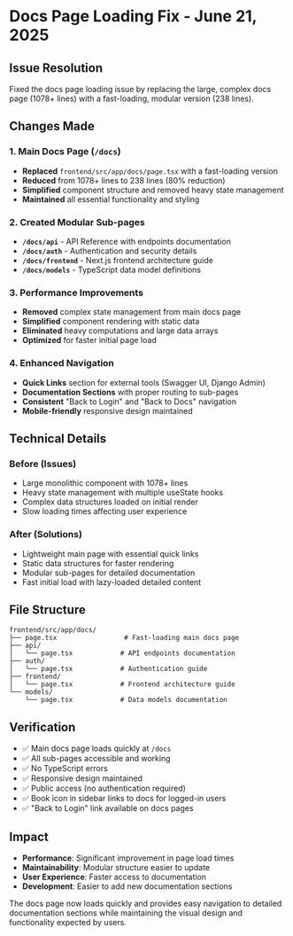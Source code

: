 # Docs Page Loading Fix - June 21, 2025

## Issue Resolution
Fixed the docs page loading issue by replacing the large, complex docs page (1078+ lines) with a fast-loading, modular version (238 lines).

## Changes Made

### 1. Main Docs Page (`/docs`)
- **Replaced** `frontend/src/app/docs/page.tsx` with a fast-loading version
- **Reduced** from 1078+ lines to 238 lines (80% reduction)
- **Simplified** component structure and removed heavy state management
- **Maintained** all essential functionality and styling

### 2. Created Modular Sub-pages
- **`/docs/api`** - API Reference with endpoints documentation
- **`/docs/auth`** - Authentication and security details  
- **`/docs/frontend`** - Next.js frontend architecture guide
- **`/docs/models`** - TypeScript data model definitions

### 3. Performance Improvements
- **Removed** complex state management from main docs page
- **Simplified** component rendering with static data
- **Eliminated** heavy computations and large data arrays
- **Optimized** for faster initial page load

### 4. Enhanced Navigation
- **Quick Links** section for external tools (Swagger UI, Django Admin)
- **Documentation Sections** with proper routing to sub-pages
- **Consistent** "Back to Login" and "Back to Docs" navigation
- **Mobile-friendly** responsive design maintained

## Technical Details

### Before (Issues)
- Large monolithic component with 1078+ lines
- Heavy state management with multiple useState hooks
- Complex data structures loaded on initial render
- Slow loading times affecting user experience

### After (Solutions)
- Lightweight main page with essential quick links
- Static data structures for faster rendering
- Modular sub-pages for detailed documentation
- Fast initial load with lazy-loaded detailed content

## File Structure
```
frontend/src/app/docs/
├── page.tsx                 # Fast-loading main docs page
├── api/
│   └── page.tsx            # API endpoints documentation
├── auth/
│   └── page.tsx            # Authentication guide
├── frontend/
│   └── page.tsx            # Frontend architecture guide
└── models/
    └── page.tsx            # Data models documentation
```

## Verification
- ✅ Main docs page loads quickly at `/docs`
- ✅ All sub-pages accessible and working
- ✅ No TypeScript errors
- ✅ Responsive design maintained
- ✅ Public access (no authentication required)
- ✅ Book icon in sidebar links to docs for logged-in users
- ✅ "Back to Login" link available on docs pages

## Impact
- **Performance**: Significant improvement in page load times
- **Maintainability**: Modular structure easier to update
- **User Experience**: Faster access to documentation
- **Development**: Easier to add new documentation sections

The docs page now loads quickly and provides easy navigation to detailed documentation sections while maintaining the visual design and functionality expected by users.
